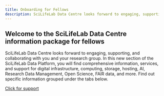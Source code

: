 ```yaml
---
title: Onboarding for Fellows
description: SciLifeLab Data Centre looks forward to engaging, supporting, and collaborating with you and your research group.
---
```


## Welcome to the SciLifeLab Data Centre information package for fellows

SciLifeLab Data Centre looks forward to engaging, supporting, and collaborating with you and your research group. In this new section of the SciLifeLab Data Platform, you will find comprehensive information, services, and support for digital infrastructure, computing, storage, hosting, AI, Research Data Management, Open Science, FAIR data, and more. Find out specific information grouped under the tabs below.

<a href="/contact/" class="btn btn-aqua mb-2">Click for support</a>
